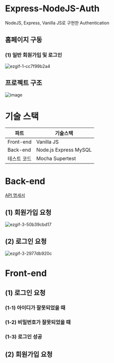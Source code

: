 # Express-NodeJS-Auth
NodeJS, Express, Vanilla JS로 구현한 Authentication

## 홈페이지 구동
### (1) 일반 회원가입 및 로그인
![ezgif-1-cc7f99b2a4](https://user-images.githubusercontent.com/47571973/154415547-19cbd486-65bb-45b4-8316-344a9df0c8ec.gif)


## 프로젝트 구조
![image](https://user-images.githubusercontent.com/47571973/154196986-95a28824-56c7-4ecf-8e92-454b8df0fe07.png)

# 기술 스택
|파트|기술스택|
|--|--|
|Front-end|Vanilla JS|
|Back-end|Node.js Express MySQL|
|테스트 코드|Mocha Supertest|

# Back-end
<a href="https://ordinary-bait-736.notion.site/Express-Node-JS-Auth-API-7c59e5bc219b4e889a4c1726faf7d8ab">API 명세서</a>

## (1) 회원가입 요청
![ezgif-3-50b39cbd17](https://user-images.githubusercontent.com/47571973/153737263-d43749b5-b8ff-4eae-a7c4-d188ea367468.gif)

## (2) 로그인 요청
![ezgif-3-2977db920c](https://user-images.githubusercontent.com/47571973/153788734-36775dbc-3e21-4547-a60f-83f9b9e02a22.gif)

# Front-end

## (1) 로그인 요청
### (1-1) 아이디가 잘못되었을 때

### (1-2) 비밀번호가 잘못되었을 때

### (1-3) 로그인 성공

## (2) 회원가입 요청